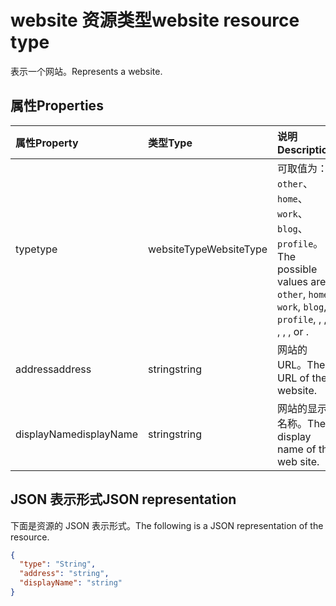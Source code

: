 # <a name="website-resource-type"></a><span data-ttu-id="8e5f0-101">website 资源类型</span><span class="sxs-lookup"><span data-stu-id="8e5f0-101">website resource type</span></span>

<span data-ttu-id="8e5f0-102">表示一个网站。</span><span class="sxs-lookup"><span data-stu-id="8e5f0-102">Represents a website.</span></span>


## <a name="properties"></a><span data-ttu-id="8e5f0-103">属性</span><span class="sxs-lookup"><span data-stu-id="8e5f0-103">Properties</span></span>
| <span data-ttu-id="8e5f0-104">属性</span><span class="sxs-lookup"><span data-stu-id="8e5f0-104">Property</span></span>     | <span data-ttu-id="8e5f0-105">类型</span><span class="sxs-lookup"><span data-stu-id="8e5f0-105">Type</span></span>   |<span data-ttu-id="8e5f0-106">说明</span><span class="sxs-lookup"><span data-stu-id="8e5f0-106">Description</span></span>|
|:---------------|:--------|:----------|
|<span data-ttu-id="8e5f0-107">type</span><span class="sxs-lookup"><span data-stu-id="8e5f0-107">type</span></span>|<span data-ttu-id="8e5f0-108">websiteType</span><span class="sxs-lookup"><span data-stu-id="8e5f0-108">WebsiteType</span></span>| <span data-ttu-id="8e5f0-109">可取值为：`other`、`home`、`work`、`blog`、`profile`。</span><span class="sxs-lookup"><span data-stu-id="8e5f0-109">The possible values are `other`, `home`, `work`, `blog`, `profile`, , , , , , , or .</span></span>|
|<span data-ttu-id="8e5f0-110">address</span><span class="sxs-lookup"><span data-stu-id="8e5f0-110">address</span></span>|<span data-ttu-id="8e5f0-111">string</span><span class="sxs-lookup"><span data-stu-id="8e5f0-111">string</span></span>|<span data-ttu-id="8e5f0-112">网站的 URL。</span><span class="sxs-lookup"><span data-stu-id="8e5f0-112">The URL of the website.</span></span>|
|<span data-ttu-id="8e5f0-113">displayName</span><span class="sxs-lookup"><span data-stu-id="8e5f0-113">displayName</span></span>|<span data-ttu-id="8e5f0-114">string</span><span class="sxs-lookup"><span data-stu-id="8e5f0-114">string</span></span>|<span data-ttu-id="8e5f0-115">网站的显示名称。</span><span class="sxs-lookup"><span data-stu-id="8e5f0-115">The display name of the web site.</span></span>|

## <a name="json-representation"></a><span data-ttu-id="8e5f0-116">JSON 表示形式</span><span class="sxs-lookup"><span data-stu-id="8e5f0-116">JSON representation</span></span>

<span data-ttu-id="8e5f0-117">下面是资源的 JSON 表示形式。</span><span class="sxs-lookup"><span data-stu-id="8e5f0-117">The following is a JSON representation of the resource.</span></span>

<!-- {
  "blockType": "resource",
  "optionalProperties": [

  ],
  "@odata.type": "microsoft.graph.website"
}-->

```json
{
  "type": "String",
  "address": "string",
  "displayName": "string"
}

```

<!-- uuid: 8fcb5dbc-d5aa-4681-8e31-b001d5168d79
2015-10-25 14:57:30 UTC -->
<!-- {
  "type": "#page.annotation",
  "description": "webSite resource",
  "keywords": "",
  "section": "documentation",
  "tocPath": ""
}-->
